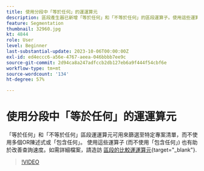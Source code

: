```yaml
---
title: 使用分段中「等於任何」的運運算元
description: 區段產生器已新增「等於任何」和「不等於任何」的區段運算子。使用這些運算子篩選至特定項目清單，而不使用多個 OR 陳述式或包含任何。使用這些運算子 (而不使用包含任何) 也有助於改善查詢速度。
feature: Segmentation
thumbnail: 32960.jpg
kt: 4844
role: User
level: Beginner
last-substantial-update: 2023-10-06T00:00:00Z
exl-id: ed4eccc6-a56e-4767-aeea-046bbbb7ee9c
source-git-commit: 2d94ca8a247adfccb2db127eb6a9f444f54cbf6e
workflow-type: tm+mt
source-wordcount: '134'
ht-degree: 57%

---
```


# 使用分段中「等於任何」的運運算元

「等於任何」和「不等於任何」區段運運算元可用來篩選至特定專案清單，而不使用多個OR陳述式或「包含任何」。 使用這些運算子 (而不使用「包含任何」) 也有助於改善查詢速度。如需詳細檔案，請造訪 [區段的比較運運算元](https://experienceleague.adobe.com/docs/analytics/components/segmentation/segment-reference/seg-operators.html?lang=zh-Hant){target="_blank"}.

>[!VIDEO](https://video.tv.adobe.com/v/32960/?quality=12&learn=on)

